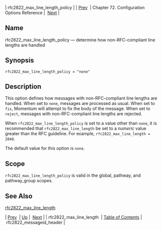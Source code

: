 | rfc2822_max_line_length_policy |
| [Prev](conf.ref.rfc2822_max_line_length)  | Chapter 72. Configuration Options Reference |  [Next](conf.ref.rfc2822_messageid_header) |

<a name="conf.ref.rfc2822_max_line_length_policy"></a>
## Name

rfc2822_max_line_length_policy — determine how non-RFC-compliant line lengths are handled

## Synopsis

`rfc2822_max_line_length_policy = "none"`

<a name="idp26249120"></a>
## Description

This option defines how messages with non-RFC-compliant line lengths are handled. When set to `none`, messages are processed as usual. When set to `fix`, Momentum will attempt to fix the body of the message. When set to `reject`, messages with non-RFC-compliant line lengths are rejected.

When `rfc2822_max_line_length_policy` is set to a value other than `none`, it is recommended that `rfc2822_max_line_length` be set to a *numeric* value greater than the RFC guideline. For example, `rfc2822_max_line_length = 2048`.

The default value for this option is `none`.

<a name="idp26256224"></a>
## Scope

`rfc2822_max_line_length_policy` is valid in the global, pathway, and pathway_group scopes.

<a name="idp26258528"></a>
## See Also

[rfc2822_max_line_length](conf.ref.rfc2822_max_line_length "rfc2822_max_line_length")

| [Prev](conf.ref.rfc2822_max_line_length)  | [Up](config.options.ref) |  [Next](conf.ref.rfc2822_messageid_header) |
| rfc2822_max_line_length  | [Table of Contents](index) |  rfc2822_messageid_header |

